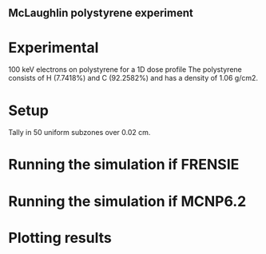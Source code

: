 ## McLaughlin polystyrene experiment ##

# Experimental
100 keV electrons on polystyrene for a 1D dose profile
The polystyrene consists of H (7.7418%) and C (92.2582%) and has a density
of 1.06 g/cm2.

# Setup
Tally in 50 uniform subzones over 0.02 cm.

# Running the simulation if FRENSIE

# Running the simulation if MCNP6.2

# Plotting results
